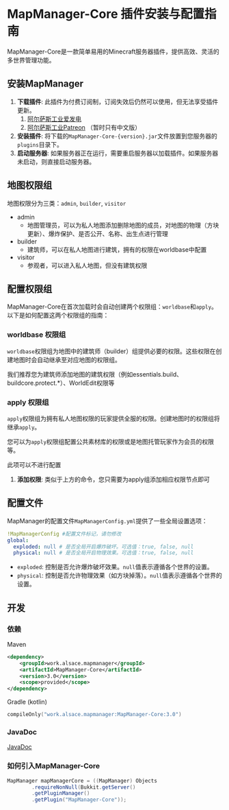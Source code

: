 # MapManager-Core 插件安装与配置指南

MapManager-Core是一款简单易用的Minecraft服务器插件，提供高效、灵活的多世界管理功能。

## 安装MapManager

1. **下载插件**: 此插件为付费订阅制，订阅失效后仍然可以使用，但无法享受插件更新。
   1. [阿尔萨斯工业爱发电](https://afdian.net/a/alsace)
   2. [阿尔萨斯工业Patreon](https://www.patreon.com/alsaceteam) （暂时只有中文版）
2. **安装插件**: 将下载的`MapManager-Core-{version}.jar`文件放置到您服务器的`plugins`目录下。
3. **启动服务器**: 如果服务器正在运行，需要重启服务器以加载插件。如果服务器未启动，则直接启动服务器。

## 地图权限组

地图权限分为三类：`admin`, `builder`, `visitor`

- admin
  - 地图管理员，可以为私人地图添加删除地图的成员，对地图的物理（方块更新）、爆炸保护、是否公开、名称、出生点进行管理
- builder
  - 建筑师，可以在私人地图进行建筑，拥有的权限在worldbase中配置
- visitor
  - 参观者，可以进入私人地图，但没有建筑权限

## 配置权限组

MapManager-Core在首次加载时会自动创建两个权限组：`worldbase`和`apply`。以下是如何配置这两个权限组的指南：

### worldbase 权限组

`worldbase`权限组为地图中的建筑师（builder）组提供必要的权限。这些权限在创建地图时会自动继承至对应地图的权限组。

我们推荐您为建筑师添加地图的建筑权限（例如essentials.build、buildcore.protect.*）、WorldEdit权限等

### apply 权限组

`apply`权限组为拥有私人地图权限的玩家提供全服的权限。创建地图时的权限组将继承`apply`。

您可以为`apply`权限组配置公共素材库的权限或是地图托管玩家作为会员的权限等。

此项可以不进行配置

1. **添加权限**: 类似于上方的命令，您只需要为apply组添加相应权限节点即可


## 配置文件

MapManager的配置文件`MapManagerConfig.yml`提供了一些全局设置选项：

```yaml
!MapManagerConfig #配置文件标记，请勿修改
global:
  exploded: null # 是否全局开启爆炸破坏。可选值：true, false, null
  physical: null # 是否全局开启物理效果。可选值：true, false, null
```

- `exploded`: 控制是否允许爆炸破坏效果。`null`值表示遵循各个世界的设置。
- `physical`: 控制是否允许物理效果（如方块掉落）。`null`值表示遵循各个世界的设置。

## 开发

### 依赖

Maven

```xml
<dependency>
    <groupId>work.alsace.mapmanager</groupId>
    <artifactId>MapManager-Core</artifactId>
    <version>3.0</version>
    <scope>provided</scope>
</dependency>
```

Gradle (kotlin)

```kts
compileOnly("work.alsace.mapmanager:MapManager-Core:3.0")
```

### JavaDoc

[JavaDoc](https://www.alsace.team/MapManager/javadoc/)

### 如何引入MapManager-Core

```java
MapManager mapManagerCore = ((MapManager) Objects
        .requireNonNull(Bukkit.getServer()
        .getPluginManager()
        .getPlugin("MapManager-Core"));
```
